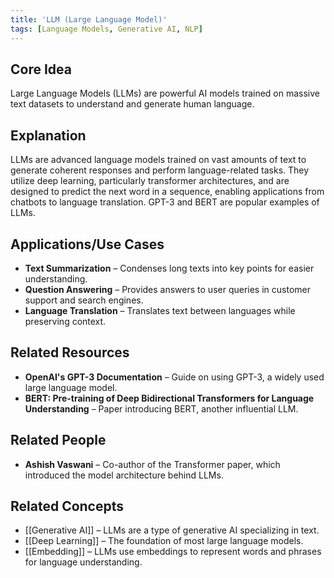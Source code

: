 ```yaml
---
title: 'LLM (Large Language Model)'
tags: [Language Models, Generative AI, NLP]
---
```

## Core Idea
Large Language Models (LLMs) are powerful AI models trained on massive text datasets to understand and generate human language.

## Explanation
LLMs are advanced language models trained on vast amounts of text to generate coherent responses and perform language-related tasks. They utilize deep learning, particularly transformer architectures, and are designed to predict the next word in a sequence, enabling applications from chatbots to language translation. GPT-3 and BERT are popular examples of LLMs.

## Applications/Use Cases
- **Text Summarization** – Condenses long texts into key points for easier understanding.
- **Question Answering** – Provides answers to user queries in customer support and search engines.
- **Language Translation** – Translates text between languages while preserving context.

## Related Resources
- **OpenAI's GPT-3 Documentation** – Guide on using GPT-3, a widely used large language model.
- **BERT: Pre-training of Deep Bidirectional Transformers for Language Understanding** – Paper introducing BERT, another influential LLM.

## Related People
- **Ashish Vaswani** – Co-author of the Transformer paper, which introduced the model architecture behind LLMs.

## Related Concepts
- [[Generative AI]] – LLMs are a type of generative AI specializing in text.
- [[Deep Learning]] – The foundation of most large language models.
- [[Embedding]] – LLMs use embeddings to represent words and phrases for language understanding.

